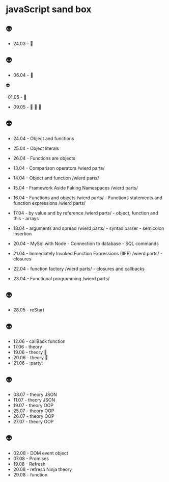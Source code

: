 # javaScript sand box

 :alien:
---

- 24.03 - :ledger:

 :alien:
---

- 06.04 - :ledger:

 :alien:

 -01.05 - :ledger:

- 09.05 -  :office: :ledger: :office:

:alien:
---

- 24.04 - Object and functions
- 25.04 - Object literals
- 26.04 - Functions are objects

- 13.04 - Comparison operators /wierd parts/
- 14.04 - Object and function /wierd parts/
- 15.04 - Framework Aside Faking Namespaces /wierd parts/
- 16.04 - Functions and objects /wierd parts/
        - Functions statements and function expressions  /wierd parts/
- 17.04 - by value and by reference  /wierd parts/
        - object, function and this
        - arrays
- 18.04 - arguments and spread  /wierd parts/
        - syntax parser
        - semicolon insertion


- 20.04 - MySql with Node 
        - Connection to database
        - SQL commands


- 21.04 - Immediately Invoked Function Expressions (IIFE)  /wierd parts/
        - closures
- 22.04 - function factory /wierd parts/
        - closures and callbacks
- 23.04 - Functional programming /wierd parts/

:alien:
---

- 28.05 - reStart 

:alien:
---
- 12.06 - callBack function
- 17.06 - theory
- 19.06 - theory :ghost:
- 20.06 - theory :book:
- 21.06 - :party:

:alien:
---
- 08.07 - theory JSON
- 11.07 - theory JSON
- 19.07 - theory OOP
- 25.07 - theory OOP
- 26.07 - theory OOP
- 27.07 - theory OOP

:alien:
---
- 02.08 - DOM event object
- 07.08 - Promises
- 19.08 - Refresh
- 20.08 - refresh Ninja theory
- 29.08 - function